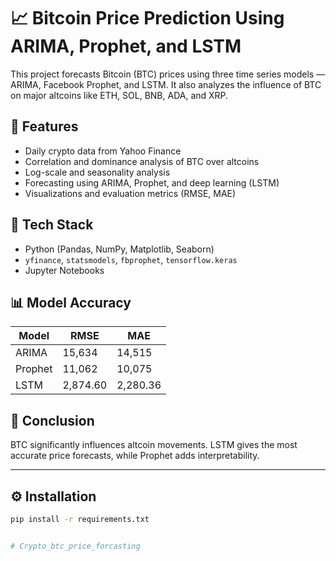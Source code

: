 # 📈 Bitcoin Price Prediction Using ARIMA, Prophet, and LSTM

This project forecasts Bitcoin (BTC) prices using three time series models — ARIMA, Facebook Prophet, and LSTM. It also analyzes the influence of BTC on major altcoins like ETH, SOL, BNB, ADA, and XRP.

## 📌 Features
- Daily crypto data from Yahoo Finance
- Correlation and dominance analysis of BTC over altcoins
- Log-scale and seasonality analysis
- Forecasting using ARIMA, Prophet, and deep learning (LSTM)
- Visualizations and evaluation metrics (RMSE, MAE)

## 🚀 Tech Stack
- Python (Pandas, NumPy, Matplotlib, Seaborn)
- `yfinance`, `statsmodels`, `fbprophet`, `tensorflow.keras`
- Jupyter Notebooks

## 📊 Model Accuracy
| Model   | RMSE     | MAE      |
|---------|----------|----------|
| ARIMA   | 15,634   | 14,515   |
| Prophet | 11,062   | 10,075   |
| LSTM    | 2,874.60 | 2,280.36 |


## 📌 Conclusion
BTC significantly influences altcoin movements. LSTM gives the most accurate price forecasts, while Prophet adds interpretability.

---

## ⚙️ Installation
```bash
pip install -r requirements.txt


#   C r y p t o _ b t c _ p r i c e _ f o r c a s t i n g  
 